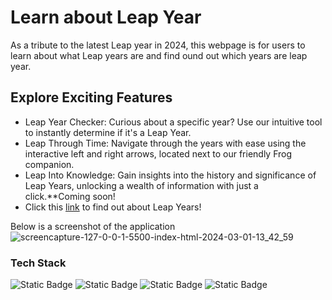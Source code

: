 # Learn about Leap Year
As a tribute to the latest Leap year in 2024, this webpage is for users to learn about what Leap years are and find ound out which years are leap year.

## Explore Exciting Features
- Leap Year Checker: Curious about a specific year? Use our intuitive tool to instantly determine if it's a Leap Year.
- Leap Through Time: Navigate through the years with ease using the interactive left and right arrows, located next to our friendly Frog companion.
- Leap Into Knowledge: Gain insights into the history and significance of Leap Years, unlocking a wealth of information with just a click.**Coming soon!
- Click this [link](https://sumzulfikar.github.io/Leap-Year/) to find out about Leap Years!

Below is a screenshot of the application
![screencapture-127-0-0-1-5500-index-html-2024-03-01-13_42_59](https://github.com/sumzulfikar/Leap-Year/assets/150956638/c20fc245-c2e8-41b3-a87a-069f0a33c084)

### Tech Stack
![Static Badge](https://img.shields.io/badge/HTML-5-red?style=flat)
![Static Badge](https://img.shields.io/badge/CSS-3-blue?style=flat)
![Static Badge](https://img.shields.io/badge/javascript-yellow?style=flat)
![Static Badge](https://img.shields.io/badge/tailwind-lightblue?style=flat)



